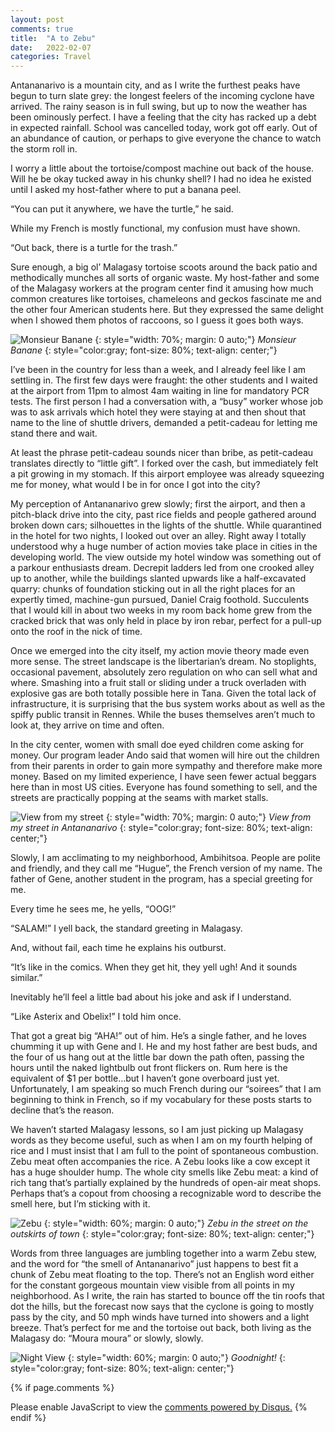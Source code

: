 ```yaml
---
layout: post
comments: true
title:  "A to Zebu"
date:   2022-02-07
categories: Travel
---
```




Antananarivo is a mountain city, and as I write the furthest peaks have begun to turn slate grey: the longest feelers of the incoming cyclone have arrived. The rainy season is in full swing, but up to now the weather has been ominously perfect. I have a feeling that the city has racked up a debt in expected rainfall. School was cancelled today, work got off early. Out of an abundance of caution, or perhaps to give everyone the chance to watch the storm roll in.

I worry a little about the tortoise/compost machine out back of the house. Will he be okay tucked away in his chunky shell? I had no idea he existed until I asked my host-father where to put a banana peel.

“You can put it anywhere, we have the turtle,” he said.

While my French is mostly functional, my confusion must have shown.

“Out back, there is a turtle for the trash.”

Sure enough, a big ol’ Malagasy tortoise scoots around the back patio and methodically munches all sorts of organic waste. My host-father and some of the Malagasy workers at the program center find it amusing how much common creatures like tortoises, chameleons and geckos fascinate me and the other four American students here. But they expressed the same delight when I showed them photos of raccoons, so I guess it goes both ways.


![Monsieur Banane](/assets/mrbanana.jpg)
{: style="width: 70%; margin: 0 auto;"}
*Monsieur Banane*
{: style="color:gray; font-size: 80%; text-align: center;"}

I’ve been in the country for less than a week, and I already feel like I am settling in. The first few days were fraught: the other students and I waited at the airport from 11pm to almost 4am waiting in line for mandatory PCR tests. The first person I had a conversation with, a “busy” worker whose job was to ask arrivals which hotel they were staying at and then shout that name to the line of shuttle drivers, demanded a petit-cadeau for letting me stand there and wait.

At least the phrase petit-cadeau sounds nicer than bribe, as petit-cadeau translates directly to “little gift”. I forked over the cash, but immediately felt a pit growing in my stomach. If this airport employee was already squeezing me for money, what would I be in for once I got into the city?

My perception of Antananarivo grew slowly; first the airport, and then a pitch-black drive into the city, past rice fields and people gathered around broken down cars; silhouettes in the lights of the shuttle. While quarantined in the hotel for two nights, I looked out over an alley. Right away I totally understood why a huge number of action movies take place in cities in the developing world. The view outside my hotel window was something out of a parkour enthusiasts dream. Decrepit ladders led from one crooked alley up to another, while the buildings slanted upwards like a half-excavated quarry: chunks of foundation sticking out in all the right places for an expertly timed, machine-gun pursued, Daniel Craig foothold. Succulents that I would kill in about two weeks in my room back home grew from the cracked brick that was only held in place by iron rebar, perfect for a pull-up onto the roof in the nick of time.

Once we emerged into the city itself, my action movie theory made even more sense. The street landscape is the libertarian’s dream. No stoplights, occasional pavement, absolutely zero regulation on who can sell what and where. Smashing into a fruit stall or sliding under a truck overladen with explosive gas are both totally possible here in Tana. Given the total lack of infrastructure, it is surprising that the bus system works about as well as the spiffy public transit in Rennes. While the buses themselves aren’t much to look at, they arrive on time and often.

In the city center, women with small doe eyed children come asking for money. Our program leader Ando said that women will hire out the children from their parents in order to gain more sympathy and therefore make more money. Based on my limited experience, I have seen fewer actual beggars here than in most US cities. Everyone has found something to sell, and the streets are practically popping at the seams with market stalls.

![View from my street](/assets/NeighborhoodView.JPG)
{: style="width: 70%; margin: 0 auto;"}
*View from my street in Antananarivo*
{: style="color:gray; font-size: 80%; text-align: center;"}

Slowly, I am acclimating to my neighborhood, Ambihitsoa. People are polite and friendly, and they call me “Hugue”, the French version of my name. The father of Gene, another student in the program, has a special greeting for me.

Every time he sees me, he yells, “OOG!”

“SALAM!” I yell back, the standard greeting in Malagasy.

And, without fail, each time he explains his outburst.

“It’s like in the comics. When they get hit, they yell ugh! And it sounds similar.”

Inevitably he’ll feel a little bad about his joke and ask if I understand.

“Like Asterix and Obelix!” I told him once.

That got a great big “AHA!” out of him. He’s a single father, and he loves chumming it up with Gene and I. He and my host father are best buds, and the four of us hang out at the little bar down the path often, passing the hours until the naked lightbulb out front flickers on. Rum here is the equivalent of $1 per bottle…but I haven’t gone overboard just yet. Unfortunately, I am speaking so much French during our “soirees” that I am beginning to think in French, so if my vocabulary for these posts starts to decline that’s the reason.

We haven’t started Malagasy lessons, so I am just picking up Malagasy words as they become useful, such as when I am on my fourth helping of rice and I must insist that I am full to the point of spontaneous combustion. Zebu meat often accompanies the rice. A Zebu looks like a cow except it has a huge shoulder hump. The whole city smells like Zebu meat: a kind of rich tang that’s partially explained by the hundreds of open-air meat shops. Perhaps that’s a copout from choosing a recognizable word to describe the smell here, but I’m sticking with it.

![Zebu](/assets/streetzebu.jpg)
{: style="width: 60%; margin: 0 auto;"}
*Zebu in the street on the outskirts of town*
{: style="color:gray; font-size: 80%; text-align: center;"}

Words from three languages are jumbling together into a warm Zebu stew, and the word for “the smell of Antananarivo” just happens to best fit a chunk of Zebu meat floating to the top. There’s not an English word either for the constant gorgeous mountain view visible from all points in my neighborhood. As I write, the rain has started to bounce off the tin roofs that dot the hills, but the forecast now says that the cyclone is going to mostly pass by the city, and 50 mph winds have turned into showers and a light breeze. That’s perfect for me and the tortoise out back, both living as the Malagasy do: “Moura moura” or slowly, slowly.

![Night View](/assets/nightview.JPG)
{: style="width: 60%; margin: 0 auto;"}
*Goodnight!*
{: style="color:gray; font-size: 80%; text-align: center;"}


{% if page.comments %}
<div id="disqus_thread"></div>
<script>
    /**
    *  RECOMMENDED CONFIGURATION VARIABLES: EDIT AND UNCOMMENT THE SECTION BELOW TO INSERT DYNAMIC VALUES FROM YOUR PLATFORM OR CMS.
    *  LEARN WHY DEFINING THESE VARIABLES IS IMPORTANT: https://disqus.com/admin/universalcode/#configuration-variables    */
    /*
    var disqus_config = function () {
    this.page.url = 'https://www.hughgabriel.com/Travel/2022/02/07/A-to-Zebu.html';  // Replace PAGE_URL with your page's canonical URL variable
    this.page.identifier = '/Travel/2022/02/07/A-to-Zebu.html'; // Replace PAGE_IDENTIFIER with your page's unique identifier variable
    };
    */
    (function() { // DON'T EDIT BELOW THIS LINE
    var d = document, s = d.createElement('script');
    s.src = 'https://hughsblog-1.disqus.com/embed.js';
    s.setAttribute('data-timestamp', +new Date());
    (d.head || d.body).appendChild(s);
    })();
</script>
<noscript>Please enable JavaScript to view the <a href="https://disqus.com/?ref_noscript">comments powered by Disqus.</a></noscript>
{% endif %}